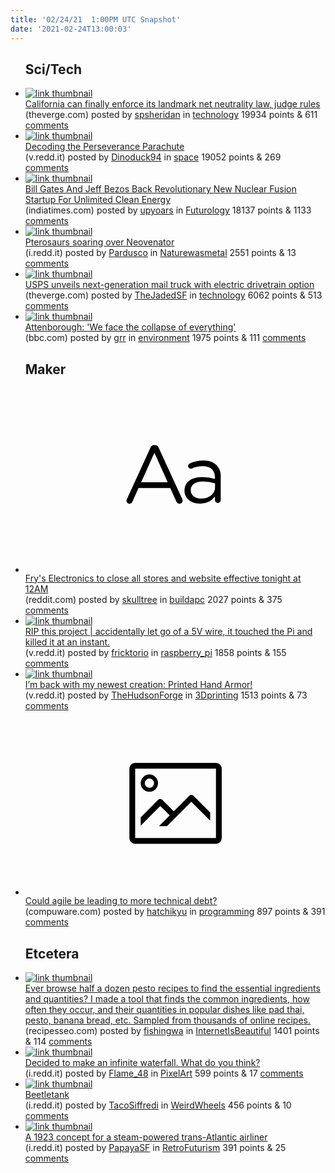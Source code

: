 ```yaml
---
title: '02/24/21  1:00PM UTC Snapshot'
date: '2021-02-24T13:00:03'
---
```

<ul>
<h2>Sci/Tech</h2>

<li><a href='https://www.theverge.com/2021/2/23/22298199/california-net-neutrality-law-sb822'><img src='https://b.thumbs.redditmedia.com/P8LVm_l5aiLTuSDRV7c0vIoY6OGJ6Kik-ZI_qJKyP4k.jpg' alt='link thumbnail'></a><div><div class='linkTitle'><a href='https://www.theverge.com/2021/2/23/22298199/california-net-neutrality-law-sb822'>California can finally enforce its landmark net neutrality law, judge rules</a></div>(theverge.com) posted by <a href='https://www.reddit.com/user/spsheridan'>spsheridan</a> in <a href='https://www.reddit.com/r/technology'>technology</a> 19934 points & 611 <a href='https://www.reddit.com/r/technology/comments/lqyfi4/california_can_finally_enforce_its_landmark_net/'>comments</a></div></li>

<li><a href='https://v.redd.it/kaf3l9vtc9j61'><img src='https://b.thumbs.redditmedia.com/Nnuo2YAo-T0CLohnSQ6_D_ZAOMvD8Y4Q_BCmgtquIdI.jpg' alt='link thumbnail'></a><div><div class='linkTitle'><a href='https://v.redd.it/kaf3l9vtc9j61'>Decoding the Perseverance Parachute</a></div>(v.redd.it) posted by <a href='https://www.reddit.com/user/Dinoduck94'>Dinoduck94</a> in <a href='https://www.reddit.com/r/space'>space</a> 19052 points & 269 <a href='https://www.reddit.com/r/space/comments/lqn59i/decoding_the_perseverance_parachute/'>comments</a></div></li>

<li><a href='https://www.indiatimes.com/technology/news/bill-gates-and-jeff-bezos-back-startup-for-unlimited-clean-energy-via-nuclear-fusion-534729.html'><img src='https://b.thumbs.redditmedia.com/h0dI_iUWLKVK8SLOnRICylJHDjRtHdz8IbhcY3Z6KgI.jpg' alt='link thumbnail'></a><div><div class='linkTitle'><a href='https://www.indiatimes.com/technology/news/bill-gates-and-jeff-bezos-back-startup-for-unlimited-clean-energy-via-nuclear-fusion-534729.html'>Bill Gates And Jeff Bezos Back Revolutionary New Nuclear Fusion Startup For Unlimited Clean Energy</a></div>(indiatimes.com) posted by <a href='https://www.reddit.com/user/upyoars'>upyoars</a> in <a href='https://www.reddit.com/r/Futurology'>Futurology</a> 18137 points & 1133 <a href='https://www.reddit.com/r/Futurology/comments/lqq87d/bill_gates_and_jeff_bezos_back_revolutionary_new/'>comments</a></div></li>

<li><a href='https://i.redd.it/lwrgiugi1bj61.jpg'><img src='https://b.thumbs.redditmedia.com/v2WCOmYUFxbWQgAZh_d2UbGGzyA3IeNsYU4lBMT9jRE.jpg' alt='link thumbnail'></a><div><div class='linkTitle'><a href='https://i.redd.it/lwrgiugi1bj61.jpg'>Pterosaurs soaring over Neovenator</a></div>(i.redd.it) posted by <a href='https://www.reddit.com/user/Pardusco'>Pardusco</a> in <a href='https://www.reddit.com/r/Naturewasmetal'>Naturewasmetal</a> 2551 points & 13 <a href='https://www.reddit.com/r/Naturewasmetal/comments/lqv3on/pterosaurs_soaring_over_neovenator/'>comments</a></div></li>

<li><a href='https://www.theverge.com/2021/2/23/22297823/usps-postal-service-mail-truck-electric-oshkosh-workhorse'><img src='https://a.thumbs.redditmedia.com/r83M1KzXUjkBRABuDPjOi5COQ3sJwZlx_EDEOvKDNo8.jpg' alt='link thumbnail'></a><div><div class='linkTitle'><a href='https://www.theverge.com/2021/2/23/22297823/usps-postal-service-mail-truck-electric-oshkosh-workhorse'>USPS unveils next-generation mail truck with electric drivetrain option</a></div>(theverge.com) posted by <a href='https://www.reddit.com/user/TheJadedSF'>TheJadedSF</a> in <a href='https://www.reddit.com/r/technology'>technology</a> 6062 points & 513 <a href='https://www.reddit.com/r/technology/comments/lqvv3r/usps_unveils_nextgeneration_mail_truck_with/'>comments</a></div></li>

<li><a href='https://www.bbc.com/news/av/science-environment-56175714'><img src='https://b.thumbs.redditmedia.com/iL6ncgsf02zAEbTOVK1kaqvR3pmcZoHit-fgYs0AAbk.jpg' alt='link thumbnail'></a><div><div class='linkTitle'><a href='https://www.bbc.com/news/av/science-environment-56175714'>Attenborough: 'We face the collapse of everything'</a></div>(bbc.com) posted by <a href='https://www.reddit.com/user/grr'>grr</a> in <a href='https://www.reddit.com/r/environment'>environment</a> 1975 points & 111 <a href='https://www.reddit.com/r/environment/comments/lqrj0z/attenborough_we_face_the_collapse_of_everything/'>comments</a></div></li>

<h2>Maker</h2>

<li><a href='https://www.reddit.com/r/buildapc/comments/lr4d70/frys_electronics_to_close_all_stores_and_website/'><svg version='1.1' viewBox='-34 -12 104 64' preserveAspectRatio='xMidYMid slice' xmlns='http://www.w3.org/2000/svg' xmlns:xlink='http://www.w3.org/1999/xlink'>
    <title>text link thumbnail</title>
    <path d='M12.19,8.84a1.45,1.45,0,0,0-1.4-1h-.12a1.46,1.46,0,0,0-1.42,1L1.14,26.56a1.29,1.29,0,0,0-.14.59,1,1,0,0,0,1,1,1.12,1.12,0,0,0,1.08-.77l2.08-4.65h11l2.08,4.59a1.24,1.24,0,0,0,1.12.83,1.08,1.08,0,0,0,1.08-1.08,1.64,1.64,0,0,0-.14-.57ZM6.08,20.71l4.59-10.22,4.6,10.22Z'>
    </path>
    <path d='M32.24,14.78A6.35,6.35,0,0,0,27.6,13.2a11.36,11.36,0,0,0-4.7,1,1,1,0,0,0-.58.89,1,1,0,0,0,.94.92,1.23,1.23,0,0,0,.39-.08,8.87,8.87,0,0,1,3.72-.81c2.7,0,4.28,1.33,4.28,3.92v.5a15.29,15.29,0,0,0-4.42-.61c-3.64,0-6.14,1.61-6.14,4.64v.05c0,2.95,2.7,4.48,5.37,4.48a6.29,6.29,0,0,0,5.19-2.48V26.9a1,1,0,0,0,1,1,1,1,0,0,0,1-1.06V19A5.71,5.71,0,0,0,32.24,14.78Zm-.56,7.7c0,2.28-2.17,3.89-4.81,3.89-1.94,0-3.61-1.06-3.61-2.86v-.06c0-1.8,1.5-3,4.2-3a15.2,15.2,0,0,1,4.22.61Z'>
    </path>
    </svg></a><div><div class='linkTitle'><a href='https://www.reddit.com/r/buildapc/comments/lr4d70/frys_electronics_to_close_all_stores_and_website/'>Fry's Electronics to close all stores and website effective tonight at 12AM</a></div>(reddit.com) posted by <a href='https://www.reddit.com/user/skulltree'>skulltree</a> in <a href='https://www.reddit.com/r/buildapc'>buildapc</a> 2027 points & 375 <a href='https://www.reddit.com/r/buildapc/comments/lr4d70/frys_electronics_to_close_all_stores_and_website/'>comments</a></div></li>

<li><a href='https://v.redd.it/86lj6i77k8j61'><img src='https://b.thumbs.redditmedia.com/tfmdS0pwcjMy6uSjwITxX79igx5voK5k9ZuDmVu6fXE.jpg' alt='link thumbnail'></a><div><div class='linkTitle'><a href='https://v.redd.it/86lj6i77k8j61'>RIP this project | accidentally let go of a 5V wire, it touched the Pi and killed it at an instant.</a></div>(v.redd.it) posted by <a href='https://www.reddit.com/user/fricktorio'>fricktorio</a> in <a href='https://www.reddit.com/r/raspberry_pi'>raspberry_pi</a> 1858 points & 155 <a href='https://www.reddit.com/r/raspberry_pi/comments/lqjjqm/rip_this_project_accidentally_let_go_of_a_5v_wire/'>comments</a></div></li>

<li><a href='https://v.redd.it/0avux8azkaj61'><img src='https://b.thumbs.redditmedia.com/PN3Ttn7fRrjZCgQlwmGz3a4N1_F8z--wJtTDzmq20yc.jpg' alt='link thumbnail'></a><div><div class='linkTitle'><a href='https://v.redd.it/0avux8azkaj61'>I’m back with my newest creation: Printed Hand Armor!</a></div>(v.redd.it) posted by <a href='https://www.reddit.com/user/TheHudsonForge'>TheHudsonForge</a> in <a href='https://www.reddit.com/r/3Dprinting'>3Dprinting</a> 1513 points & 73 <a href='https://www.reddit.com/r/3Dprinting/comments/lqt404/im_back_with_my_newest_creation_printed_hand_armor/'>comments</a></div></li>

<li><a href='https://www.compuware.com/how-to-resolve-technical-debt/'><svg version='1.1' viewBox='-34 -14 104 64' preserveAspectRatio='xMidYMid meet' xmlns='http://www.w3.org/2000/svg' xmlns:xlink='http://www.w3.org/1999/xlink'>
    <title>link thumbnail</title>
    <path d='M32,4H4A2,2,0,0,0,2,6V30a2,2,0,0,0,2,2H32a2,2,0,0,0,2-2V6A2,2,0,0,0,32,4ZM4,30V6H32V30Z'></path>
    <path d='M8.92,14a3,3,0,1,0-3-3A3,3,0,0,0,8.92,14Zm0-4.6A1.6,1.6,0,1,1,7.33,11,1.6,1.6,0,0,1,8.92,9.41Z'></path>
    <path d='M22.78,15.37l-5.4,5.4-4-4a1,1,0,0,0-1.41,0L5.92,22.9v2.83l6.79-6.79L16,22.18l-3.75,3.75H15l8.45-8.45L30,24V21.18l-5.81-5.81A1,1,0,0,0,22.78,15.37Z'></path>
    </svg></a><div><div class='linkTitle'><a href='https://www.compuware.com/how-to-resolve-technical-debt/'>Could agile be leading to more technical debt?</a></div>(compuware.com) posted by <a href='https://www.reddit.com/user/hatchikyu'>hatchikyu</a> in <a href='https://www.reddit.com/r/programming'>programming</a> 897 points & 391 <a href='https://www.reddit.com/r/programming/comments/lqx3fa/could_agile_be_leading_to_more_technical_debt/'>comments</a></div></li>

<h2>Etcetera</h2>

<li><a href='https://www.recipesseo.com/ingredients'><img src='https://b.thumbs.redditmedia.com/Yj69YZ7VgrnvkcI4o2P9ucwQsBhSpRYOl-HVKWWIIdw.jpg' alt='link thumbnail'></a><div><div class='linkTitle'><a href='https://www.recipesseo.com/ingredients'>Ever browse half a dozen pesto recipes to find the essential ingredients and quantities? I made a tool that finds the common ingredients, how often they occur, and their quantities in popular dishes like pad thai, pesto, banana bread, etc. Sampled from thousands of online recipes.</a></div>(recipesseo.com) posted by <a href='https://www.reddit.com/user/fishingwa'>fishingwa</a> in <a href='https://www.reddit.com/r/InternetIsBeautiful'>InternetIsBeautiful</a> 1401 points & 114 <a href='https://www.reddit.com/r/InternetIsBeautiful/comments/lr5l90/ever_browse_half_a_dozen_pesto_recipes_to_find/'>comments</a></div></li>

<li><a href='https://i.redd.it/hv8ybtml3dj61.jpg'><img src='https://b.thumbs.redditmedia.com/L1IkimWZe9zssdceTQR0UrykhUXwtZu4FoJRdSxUuqM.jpg' alt='link thumbnail'></a><div><div class='linkTitle'><a href='https://i.redd.it/hv8ybtml3dj61.jpg'>Decided to make an infinite waterfall. What do you think?</a></div>(i.redd.it) posted by <a href='https://www.reddit.com/user/Flame_48'>Flame_48</a> in <a href='https://www.reddit.com/r/PixelArt'>PixelArt</a> 599 points & 17 <a href='https://www.reddit.com/r/PixelArt/comments/lr4sg1/decided_to_make_an_infinite_waterfall_what_do_you/'>comments</a></div></li>

<li><a href='https://i.redd.it/sa73qnsdydj61.jpg'><img src='https://b.thumbs.redditmedia.com/00TN3mdYuDLc63oBaKYIJ2qxTfnHye8k4EAzRJtZXYk.jpg' alt='link thumbnail'></a><div><div class='linkTitle'><a href='https://i.redd.it/sa73qnsdydj61.jpg'>Beetletank</a></div>(i.redd.it) posted by <a href='https://www.reddit.com/user/TacoSiffredi'>TacoSiffredi</a> in <a href='https://www.reddit.com/r/WeirdWheels'>WeirdWheels</a> 456 points & 10 <a href='https://www.reddit.com/r/WeirdWheels/comments/lr7mvb/beetletank/'>comments</a></div></li>

<li><a href='https://i.redd.it/2tkrsyobbaj61.jpg'><img src='https://b.thumbs.redditmedia.com/tsteivb--ktI2c7bgd6mM11Mit35BbSWPfhVYFSFNCo.jpg' alt='link thumbnail'></a><div><div class='linkTitle'><a href='https://i.redd.it/2tkrsyobbaj61.jpg'>A 1923 concept for a steam-powered trans-Atlantic airliner</a></div>(i.redd.it) posted by <a href='https://www.reddit.com/user/PapayaSF'>PapayaSF</a> in <a href='https://www.reddit.com/r/RetroFuturism'>RetroFuturism</a> 391 points & 25 <a href='https://www.reddit.com/r/RetroFuturism/comments/lqrs8l/a_1923_concept_for_a_steampowered_transatlantic/'>comments</a></div></li>

</ul>
